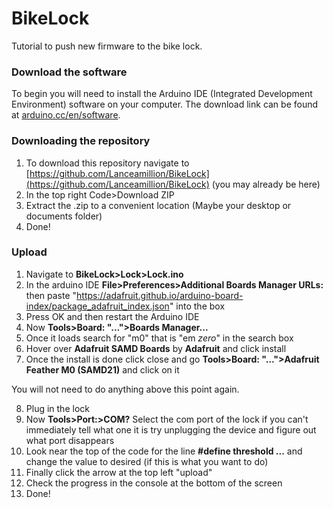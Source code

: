 # BikeLock
Tutorial to push new firmware to the bike lock.

### Download the software
To begin you will need to install the Arduino IDE (Integrated Development Environment) software on your computer. The download link can be found at [arduino.cc/en/software](https://www.arduino.cc/en/software).

### Downloading the repository
1. To download this repository navigate to 
[https://github.com/Lanceamillion/BikeLock](https://github.com/Lanceamillion/BikeLock) 
(you may already be here)
2. In the top right Code>Download ZIP
3. Extract the .zip to a convenient location (Maybe your desktop or documents folder)
4. Done!

### Upload
1. Navigate to **BikeLock>Lock>Lock.ino**
2. In the arduino IDE **File>Preferences>Additional Boards Manager URLs:** then paste "https://adafruit.github.io/arduino-board-index/package_adafruit_index.json" into the box
3. Press OK and then restart the Arduino IDE
4. Now **Tools>Board: "...">Boards Manager...**
5. Once it loads search for "m0" that is "em *zero*" in the search box
6. Hover over **Adafruit SAMD Boards** by **Adafruit** and click install
7. Once the install is done click close and go **Tools>Board: "...">Adafruit Feather M0 (SAMD21)** and click on it

You will not need to do anything above this point again.

8. Plug in the lock
9. Now **Tools>Port:>COM?** Select the com port of the lock if you can't immediately tell what one it is try unplugging the device and figure out what port disappears
10. Look near the top of the code for the line **#define threshold ...** and change the value to desired (if this is what you want to do)
11. Finally click the arrow at the top left "upload"
12. Check the progress in the console at the bottom of the screen
13. Done!
